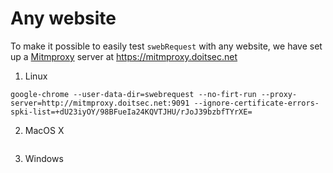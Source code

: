 # Any website

To make it possible to easily test `swebRequest` with any website, we have set up a [Mitmproxy](https://mitmproxy.org/) server at https://mitmproxy.doitsec.net



1. Linux
```
google-chrome --user-data-dir=swebrequest --no-firt-run --proxy-server=http://mitmproxy.doitsec.net:9091 --ignore-certificate-errors-spki-list=+dU23iyOY/98BFueIa24KQVTJHU/rJoJ39bzbfTYrXE=
```

2. MacOS X

```

```

3. Windows 


```

```
